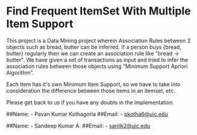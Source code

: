 # Find Frequent ItemSet With Multiple Item Support

This project is a Data Mining project wherein Association Rules between 2 objects such as bread, butter can be inferred. If a person buys {bread, butter} regularly then we can create an association rule like "bread -> butter". We have given a set of transactions as input and tried to infer the association rules between those objects using "Minimum Support Apriori Algorithm".

Each Item has it's own Minimum Item Support, so we have to take into consideration the difference between those items in an itemset, etc.

Please get back to us if you have any doubts in the implementation.

##Name: - Pavan Kumar Kothagorla
##Email: - pkotha6@uic.edu

##Name: - Sandeep Kumar A.
##Email: - sanilk2@uic.edu
